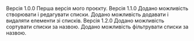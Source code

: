 Версія 1.0.0
Перша версія мого проєкту.
Версія 1.1.0
Додано можливість створювати і редагувати списки.
Додано можливість додавати і видаляти елементи зі списків.
Версія 1.2.0
Додано можливість сортувати списки за назвою.
Додано можливість фільтрувати списки за назвою.